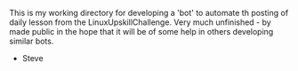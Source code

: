 This is my working directory for developing a 'bot' to automate th posting of daily lesson from the LinuxUpskillChallenge. Very much unfinished - by made public in the hope that it will be of some help in others developing similar bots.

 - Steve
